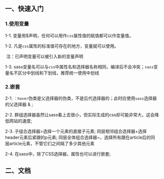 ## 一、快速入门

### 1.使用变量

1-1. 变量用$声明，任何可以用作`css`属性值的赋值都可以作变量值。  

1-2.  凡是`css`属性的标准值可存在的地方，变量就可以使用。

​		注：已声明变量可以被引入新的变量声明

1-3. sass变量名可以与`css`中属性名和选择器名称相同，编译后不会冲突；`sass`变量名不区分中划线和下划线，推荐统一使用中划线

### 2.嵌套
2-1. `：hover`伪类是父选择器的伪类，不是后代选择器的；此时应使用`sass`选择器的父选择器 & ;

2-2. 群组选择器虽然让sass看上去很小，但实际生成的css却可能非常大，这会降低网站的速度;

2-3. 子组合选择器>选择一个元素的直接子元素; 同层相邻组合选择器+选择header元素后紧跟的p元素; 同层全体组合选择器~，选择所有跟在article后的同层article元素，不管它们之间隔了多少其他元素

2-4. 在sass中，除了CSS选择器，属性也可以进行嵌套;

## 二、文档